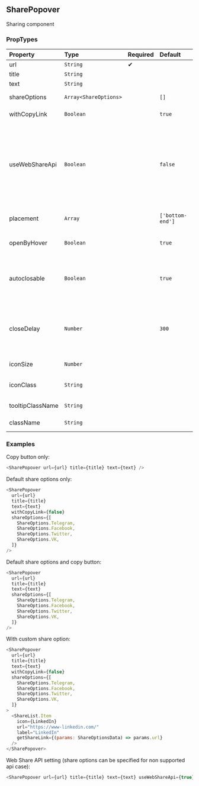 ## SharePopover

Sharing component

### PropTypes

| Property         | Type                  | Required | Default          | Description                                                                                                                                                                |
| :--------------- | :-------------------- | :------- | :--------------- | :------------------------------------------------------------------------------------------------------------------------------------------------------------------------- |
| url              | `String`              | ✔        |                  | share link                                                                                                                                                                 |
| title            | `String`              |          |                  | link title                                                                                                                                                                 |
| text             | `String`              |          |                  | link text                                                                                                                                                                  |
| shareOptions     | `Array<ShareOptions>` |          | `[]`             | share options list                                                                                                                                                         |
| withCopyLink     | `Boolean`             |          | `true`           | display copy button                                                                                                                                                        |
| useWebShareApi   | `Boolean`             |          | `false`          | [Web Share API](https://developer.mozilla.org/en-US/docs/Web/API/Navigator/share) usage setting. If turned on default share dialog will be shown (if bbrowser supports it) |
| placement        | `Array`               |          | `['bottom-end']` | tooltip openening direction                                                                                                                                                |
| openByHover      | `Boolean`             |          | `true`           | should open tooltip with hover                                                                                                                                             |
| autoclosable     | `Boolean`             |          | `true`           | should close tooltip when cursor is outside                                                                                                                                |
| closeDelay       | `Number`              |          | `300`            | delay before tooltip will be hidden when cursor is otside                                                                                                                  |
| iconSize         | `Number`              |          |                  | icon-control size                                                                                                                                                          |
| iconClass        | `String`              |          |                  | icon-control mixin                                                                                                                                                         |
| tooltipClassName | `String`              |          |                  | tooltip mixin                                                                                                                                                              |
| className        | `String`              |          |                  | css class for control                                                                                                                                                      |

### Examples

Copy button only:

```js
<SharePopover url={url} title={title} text={text} />
```

Default share options only:

```js
<SharePopover
  url={url}
  title={title}
  text={text}
  withCopyLink={false}
  shareOptions={[
    ShareOptions.Telegram,
    ShareOptions.Facebook,
    ShareOptions.Twitter,
    ShareOptions.VK,
  ]}
/>
```

Default share options and copy button:

```js
<SharePopover
  url={url}
  title={title}
  text={text}
  shareOptions={[
    ShareOptions.Telegram,
    ShareOptions.Facebook,
    ShareOptions.Twitter,
    ShareOptions.VK,
  ]}
/>
```

With custom share option:

```js
<SharePopover
  url={url}
  title={title}
  text={text}
  withCopyLink={false}
  shareOptions={[
    ShareOptions.Telegram,
    ShareOptions.Facebook,
    ShareOptions.Twitter,
    ShareOptions.VK,
  ]}
>
  <ShareList.Item
    icon={LinkedIn}
    url="https://www-linkedin.com/"
    label="LinkedIn"
    getShareLink={(params: ShareOptionsData) => params.url}
  />
</SharePopover>
```

Web Share API setting (share options can be specified for non supported api case):

```js
<SharePopover url={url} title={title} text={text} useWebShareApi={true} />
```
